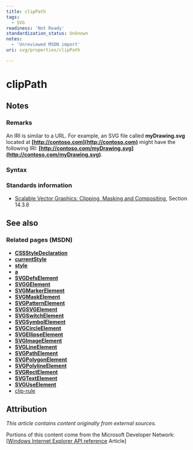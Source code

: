 ```yaml
---
title: clipPath
tags:
  - SVG
readiness: 'Not Ready'
standardization_status: Unknown
notes:
  - 'Unreviewed MSDN import'
uri: svg/properties/clipPath

---
```

# clipPath

## Notes

### Remarks

An IRI is similar to a URL. For example, an SVG file called **myDrawing.svg** located at **[http://contoso.com](http://contoso.com)** might have the following IRI: **[http://contoso.com/myDrawing.svg](http://contoso.com/myDrawing.svg)**.

### Syntax

### Standards information

-   [Scalable Vector Graphics: Clipping, Masking and Compositing](http://go.microsoft.com/fwlink/p/?linkid=199810), Section 14.3.6

## See also

### Related pages (MSDN)

-   [**CSSStyleDeclaration**](/css/cssom/CSSStyleDeclaration/CSSStyleDeclaration)
-   [**currentStyle**](/css/cssom/currentStyle)
-   [**style**](/css/cssom/style)
-   [**a**](/svg/properties/a)
-   [**SVGDefsElement**](/svg/elements/defs)
-   [**SVGGElement**](/svg/elements/g)
-   [**SVGMarkerElement**](/svg/elements/marker)
-   [**SVGMaskElement**](/svg/elements/mask)
-   [**SVGPatternElement**](/svg/elements/patterrn)
-   [**SVGSVGElement**](/svg/elements/svg)
-   [**SVGSwitchElement**](/svg/elements/switch)
-   [**SVGSymbolElement**](/svg/elements/symbol)
-   [**SVGCircleElement**](/svg/elements/circle)
-   [**SVGEllipseElement**](/svg/elements/ellipse)
-   [**SVGImageElement**](/svg/elements/image)
-   [**SVGLineElement**](/svg/elements/line)
-   [**SVGPathElement**](/svg/elements/path)
-   [**SVGPolygonElement**](/svg/elements/polygon)
-   [**SVGPolylineElement**](/svg/elements/polyline)
-   [**SVGRectElement**](/svg/elements/rect)
-   [**SVGTextElement**](/svg/elements/text)
-   [**SVGUseElement**](/svg/elements/use)
-   [clip-rule](/svg/attributes/clip-rule)

## Attribution

*This article contains content originally from external sources.*

Portions of this content come from the Microsoft Developer Network: [[Windows Internet Explorer API reference](http://msdn.microsoft.com/en-us/library/ie/hh828809%28v=vs.85%29.aspx) Article]

